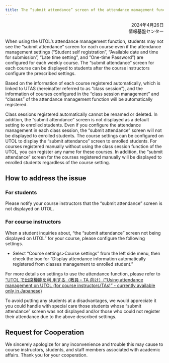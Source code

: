 ```yaml
---
title: The “submit attendance” screen of the attendance management function in UTOL may not be displayed to students
---
```


<div style="text-align: right;">

2024年4月26日  
情報基盤センター

</div>

When using the UTOL’s attendance management function, students may not see the “submit attendance” screen for each course even if the attendance management settings (“Student self registration”, “Available date and time for submission”, “Late time setting”, and ”One-time Password”) are configured for each weekly course. The “submit attendance” screen for each course can be displayed to students after the course instructors configure the prescribed settings.

Based on the information of each course registered automatically, which is linked to UTAS (hereinafter referred to as “class session”), and the information of courses configured in the “class session management” and “classes” of the attendance management function will be automatically registered.

Class sessions registered automatically cannot be renamed or deleted. In addition, the “submit attendance” screen is not displayed as a default setting to enrolled students. Even if you configure the attendance management in each class session, the “submit attendance” screen will not be displayed to enrolled students. The course settings can be configured on UTOL to display the “submit attendance” screen to enrolled students. For courses registered manually without using the class session function of the UTOL, you can register any name for these courses. In addition, the “submit attendance” screen for the courses registered manually will be displayed to enrolled students regardless of the course setting.

## How to address the issue

### For students

Please notify your course instructors that the “submit attendance” screen is not displayed on UTOL.

### For course instructors

When a student inquiries about, “the “submit attendance” screen not being displayed on UTOL” for your course, please configure the following settings.

- Select “Course settings>Course settings” from the left side menu, then check the box for “Display attendance information automatically registered from classes management to enrolled student.”

For more details on settings to use the attendance function, please refer to [“UTOL で出席機能を利 用する（教員・TA 向け）(“Using attendance management on UTOL (for course instructors/TAs)” - currently available only in Japanese)](/utol/lecturers/attendances/)

To avoid putting any students at a disadvantages, we would appreciate it you could handle with special care those students whose “submit attendance” screen was not displayed and/or those who could not register their attendance due to the above described settings.

## Request for Cooperation

We sincerely apologize for any inconvenience and trouble this may cause to course instructors, students, and staff members associated with academic affairs. Thank you for your cooperation.
